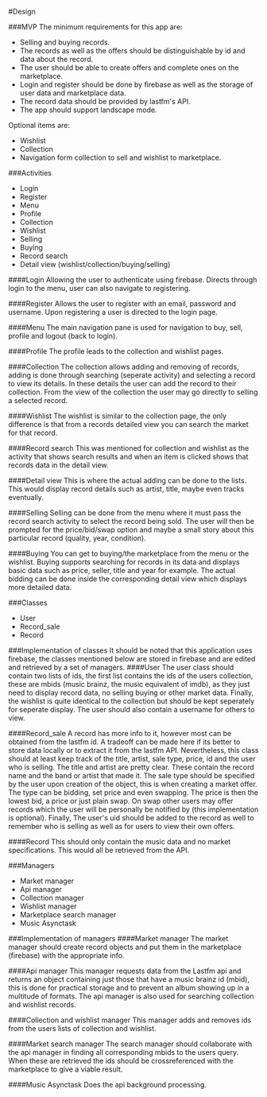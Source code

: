 #Design

###MVP
The minimum requirements for this app are:
- Selling and buying records. 
- The records as well as the offers should be distinguishable by id and data about the record. 
- The user should be able to create offers and complete ones on the marketplace. 
- Login and register should be done by firebase as well as the storage of user data and marketplace data. 
- The record data should be provided by lastfm's API. 
- The app should support landscape mode.

Optional items are:
- Wishlist
- Collection
- Navigation form collection to sell and wishlist to marketplace. 

###Activities
- Login
- Register
- Menu
- Profile
- Collection
- Wishlist
- Selling
- Buying 
- Record search
- Detail view (wishlist/collection/buying/selling)

####Login
Allowing the user to authenticate using firebase. Directs through login to the menu, user can also navigate to registering.

####Register
Allows the user to register with an email, password and username.
Upon registering a user is directed to the login page.

####Menu
The main navigation pane is used for navigation to buy, sell, profile and logout (back to login).

####Profile
The profile leads to the collection and wishlist pages.

####Collection
The collection allows adding and removing of records, adding is done through searching (seperate activity) and selecting a record to view its details.
In these details the user can add the record to their collection. From the view of the collection the user may go directly to selling 
a selected record.

####Wishlist
The wishlist is similar to the collection page, the only difference is that from a records detailed view you can search the market for that record.

####Record search
This was mentioned for collection and wishlist as the activity that shows search results and when an item is clicked shows that records
data in the detail view.

####Detail view
This is where the actual adding can be done to the lists. This would display record details such as artist, title, maybe even tracks eventually.

####Selling
Selling can be done from the menu where it must pass the record search activity to select the record being sold. The user will then
be prompted for the price/bid/swap option and maybe a small story about this particular record (quality, year, condition).

####Buying
You can get to buying/the marketplace from the menu or the wishlist. Buying supports searching for records in its data and displays
basic data such as price, seller, title and year for example. The actual bidding can be done inside the corresponding detail view
which displays more detailed data.


###Classes
- User
- Record_sale
- Record

###Implementation of classes
It should be noted that this application uses firebase, the classes mentioned below are stored in firebase and are edited and retrieved by
a set of managers.
####User
The user class should contain two lists of ids, the first list contains
the ids of the users collection, these are mbids (music brainz, the music equivalent of imdb), as they just need to display record data, no selling
buying or other market data. Finally, the wishlist is quite identical to the collection but should be kept
seperately for seperate display. The user should also contain a username for others to view.

####Record_sale
A record has more info to it, however most can be obtained from the lastfm id. A tradeoff can be made here 
if its better to store data locally or to extract it from the lastfm API. Nevertheless, this class
should at least keep track of the title, artist, sale type, price, id and the user who is selling. The title and artist are 
pretty clear. These contain the record name and the band or artist that made it. The sale type should
be specified by the user upon creation of the object, this is when creating a market offer. The type
can be bidding, set price and even swapping. The price is then the lowest bid, a price or just plain swap.
On swap other users may offer records which the user will be personally be notified by (this implementation is
                                                                                             optional). Finally,
The user's uid should be added to the record as well to remember who is selling as well as for users to view their own offers.

####Record
This should only contain the music data and no market specifications. This would all be retrieved from the API.

###Managers
- Market manager
- Api manager
- Collection manager 
- Wishlist manager 
- Marketplace search manager
- Music Asynctask

###Implementation of managers
####Market manager
The market manager should create record objects and put them in the marketplace (firebase) with the appropriate info.

####Api manager
This manager requests data from the Lastfm api and returns an object containing just those that have a music brainz id (mbid), this is done
for practical storage and to prevent an album showing up in a multitude of formats. The api manager is also used for searching collection
and wishlist records.

####Collection and wishlist manager
This manager adds and removes ids from the users lists of collection and wishlist.

####Market search manager
The search manager should collaborate with the api manager in finding all corresponding mbids to the users query. When these are retrieved
the ids should be crossreferenced with the marketplace to give a viable result.

####Music Asynctask
Does the api background processing.










